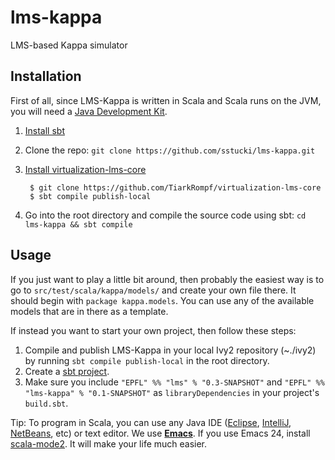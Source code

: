 lms-kappa
=========

LMS-based Kappa simulator

Installation
------------

First of all, since LMS-Kappa is written in Scala and Scala runs on the JVM, you will need a [Java Development Kit](http://openjdk.java.net/).

1. [Install sbt](http://www.scala-sbt.org/release/docs/Getting-Started/Setup.html#installing-sbt)
2. Clone the repo: `git clone https://github.com/sstucki/lms-kappa.git`
3. [Install virtualization-lms-core](https://github.com/TiarkRompf/virtualization-lms-core)

        $ git clone https://github.com/TiarkRompf/virtualization-lms-core
        $ sbt compile publish-local

4. Go into the root directory and compile the source code using sbt: `cd lms-kappa && sbt compile`

Usage
-----

If you just want to play a little bit around, then probably the easiest way is to go to `src/test/scala/kappa/models/` and create your own file there. It should begin with `package kappa.models`. You can use any of the available models that are in there as a template.

If instead you want to start your own project, then follow these steps:

1. Compile and publish LMS-Kappa in your local Ivy2 repository (~./ivy2) by running `sbt compile publish-local` in the root directory.
2. Create a [sbt project](http://www.scala-sbt.org/release/docs/Getting-Started/Hello.html).
3. Make sure you include `"EPFL" %% "lms" % "0.3-SNAPSHOT"` and `"EPFL" %% "lms-kappa" % "0.1-SNAPSHOT"` as `libraryDependencies` in your project's `build.sbt`.

Tip: To program in Scala, you can use any Java IDE ([Eclipse](http://scala-ide.org/), [IntelliJ](http://confluence.jetbrains.com/display/SCA/Getting+Started+with+IntelliJ+IDEA+Scala+Plugin), [NetBeans](https://github.com/dcaoyuan/nbscala), etc) or text editor. We use **[Emacs](http://www.gnu.org/software/emacs/)**. If you use Emacs 24, install [scala-mode2](https://github.com/hvesalai/scala-mode2). It will make your life much easier.


